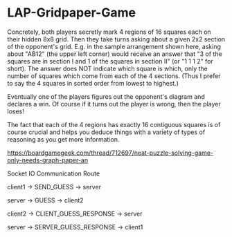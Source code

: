 # LAP-Gridpaper-Game
Concretely, both players secretly mark 4 regions of 16 squares each on their hidden 8x8 grid. 
Then they take turns asking about a given 2x2 section of the opponent's grid.
E.g. in the sample arrangement shown here, asking about "AB12" (the upper left corner) 
would receive an answer that "3 of the squares are in section I and 1 of the squares 
in section II" (or "1 1 1 2" for short). The answer does NOT indicate which square is 
which, only the number of squares which come from each of the 4 sections. 
(Thus I prefer to say the 4 squares in sorted order from lowest to highest.)

Eventually one of the players figures out the opponent's diagram and declares a win. 
Of course if it turns out the player is wrong, then the player loses!

The fact that each of the 4 regions has exactly 16 contiguous squares is of course crucial and helps you deduce things with a variety of types of reasoning as you get more information.

https://boardgamegeek.com/thread/712697/neat-puzzle-solving-game-only-needs-graph-paper-an




Socket IO Communication Route

client1 -> SEND_GUESS -> server

server -> GUESS -> client2

client2 -> CLIENT_GUESS_RESPONSE -> server

server -> SERVER_GUESS_RESPONSE -> client1

